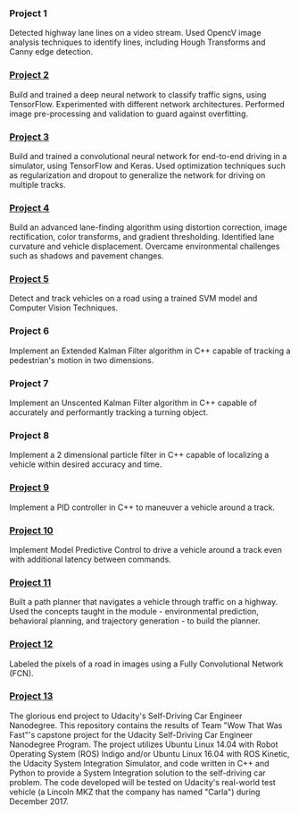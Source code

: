 

### Project 1
Detected highway lane lines on a video stream. Used OpencV image analysis techniques to identify lines, including Hough Transforms and Canny edge detection.


### [Project 2](https://github.com/JLee21/Udacity-Self-Driving-Car-NanoDegree-Term-1/tree/master/p2-traffic-signs/traffic-sign-classifier-project)
Build and trained a deep neural network to classify traffic signs, using TensorFlow. Experimented with different network architectures. Performed image pre-processing and validation to guard against overfitting.

### [Project 3](https://github.com/JLee21/Udacity-Self-Driving-Car-NanoDegree-Term-1/tree/master/p3-behavioural-cloning/carnd-behavioral-cloning-p3)
Build and trained a convolutional neural network for end-to-end driving in a simulator, using TensorFlow and Keras. Used optimization techniques such as regularization and dropout to generalize the network for driving on multiple tracks.

### [Project 4](https://github.com/JLee21/Udacity-Self-Driving-Car-NanoDegree-Term-1/tree/master/p4-advanced-lane-finding/carnd-advanced-lane-lines)
Build an advanced lane-finding algorithm using distortion correction, image rectification, color transforms, and gradient thresholding. Identified lane curvature and vehicle displacement. Overcame environmental challenges such as shadows and pavement changes.

### [Project 5](https://github.com/JLee21/Udacity-Self-Driving-Car-NanoDegree-Term-1/tree/master/p5-vehicle-detection/carnd-vehicle-detection)
Detect and track vehicles on a road using a trained SVM model and Computer Vision Techniques.

### Project 6
Implement an Extended Kalman Filter algorithm in C++ capable of tracking a pedestrian's motion in two dimensions.

### Project 7
Implement an Unscented Kalman Filter algorithm in C++ capable of accurately and performantly tracking a turning object.

### Project 8
Implement a 2 dimensional particle filter in C++ capable of localizing a vehicle within desired accuracy and time.

### [Project 9](https://github.com/JLee21/PID-Control)
Implement a PID controller in C++ to maneuver a vehicle around a track.

### [Project 10](https://github.com/JLee21/Model-Predictive-Control)
Implement Model Predictive Control to drive a vehicle around a track even with additional latency between commands.

### [Project 11](https://github.com/JLee21/Path-Planning)
Built a path planner that navigates a vehicle through traffic on a highway. Used the concepts taught in the module - environmental prediction, behavioral planning, and trajectory generation - to build the planner.

### [Project 12](https://github.com/JLee21/Semantic-Segmentation)
Labeled the pixels of a road in images using a Fully Convolutional Network (FCN).

### [Project 13](https://github.com/JLee21/CarND-Capstone)
The glorious end project to Udacity's Self-Driving Car Engineer Nanodegree.
This repository contains the results of Team "Wow That Was Fast"'s capstone project for the Udacity Self-Driving Car Engineer Nanodegree Program. The project utilizes Ubuntu Linux 14.04 with Robot Operating System (ROS) Indigo and/or Ubuntu Linux 16.04 with ROS Kinetic, the Udacity System Integration Simulator, and code written in C++ and Python to provide a System Integration solution to the self-driving car problem. The code developed will be tested on Udacity's real-world test vehicle (a Lincoln MKZ that the company has named "Carla") during December 2017.
